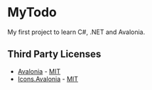 # MyTodo

My first project to learn C#, .NET and Avalonia.

## Third Party Licenses

- [Avalonia](https://github.com/AvaloniaUI/Avalonia) - [MIT](https://github.com/AvaloniaUI/Avalonia/blob/master/licence.md)
- [Icons.Avalonia](https://github.com/Projektanker/Icons.Avalonia) - [MIT](https://github.com/Projektanker/Icons.Avalonia/blob/main/LICENSE)
